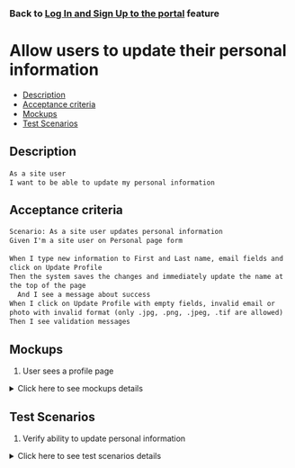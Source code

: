 ### Back to [Log In and Sign Up to the portal](/../../) feature

# Allow users to update their personal information

- [Description](#description)
- [Acceptance criteria](#acceptance-criteria)
- [Mockups](#mockups)
- [Test Scenarios](#test-scenarios)

## Description

    As a site user
    I want to be able to update my personal information

## Acceptance criteria

    Scenario: As a site user updates personal information
    Given I'm a site user on Personal page form

    When I type new information to First and Last name, email fields and click on Update Profile
    Then the system saves the changes and immediately update the name at the top of the page
      And I see a message about success
    When I click on Update Profile with empty fields, invalid email or photo with invalid format (only .jpg, .png, .jpeg, .tif are allowed)
    Then I see validation messages

## Mockups

1. User sees a profile page

<details>
  <summary>Click here to see mockups details</summary>

**1. User sees a profile page:**

![Profile Screen](/products/sport_news_portal/web_application_features/log_in_and_sign_up/images/user_profile_page.png)

</details>

## Test Scenarios

1. Verify ability to update personal information

<details>
  <summary>Click here to see test scenarios details</summary>

### **#1. Verify ability to update personal information**

|#|Steps|Expected Result
------|-------|----------
|1|Go to Sport News site|
|2|Log in your user account|
|3|Click on a drop-down menu next to user's avatar at the top of the page|
|4|Click on View Profile link button|
|5|Change information in Last Name, First Name and Email field and upload a new photo with a valid format|
|6|Click on the Update Profile button|The system saves the changes and immediately update the name at the top of the page

</details>

